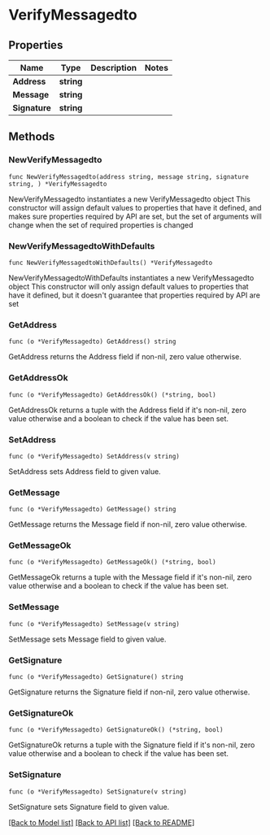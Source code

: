 # VerifyMessagedto

## Properties

Name | Type | Description | Notes
------------ | ------------- | ------------- | -------------
**Address** | **string** |  | 
**Message** | **string** |  | 
**Signature** | **string** |  | 

## Methods

### NewVerifyMessagedto

`func NewVerifyMessagedto(address string, message string, signature string, ) *VerifyMessagedto`

NewVerifyMessagedto instantiates a new VerifyMessagedto object
This constructor will assign default values to properties that have it defined,
and makes sure properties required by API are set, but the set of arguments
will change when the set of required properties is changed

### NewVerifyMessagedtoWithDefaults

`func NewVerifyMessagedtoWithDefaults() *VerifyMessagedto`

NewVerifyMessagedtoWithDefaults instantiates a new VerifyMessagedto object
This constructor will only assign default values to properties that have it defined,
but it doesn't guarantee that properties required by API are set

### GetAddress

`func (o *VerifyMessagedto) GetAddress() string`

GetAddress returns the Address field if non-nil, zero value otherwise.

### GetAddressOk

`func (o *VerifyMessagedto) GetAddressOk() (*string, bool)`

GetAddressOk returns a tuple with the Address field if it's non-nil, zero value otherwise
and a boolean to check if the value has been set.

### SetAddress

`func (o *VerifyMessagedto) SetAddress(v string)`

SetAddress sets Address field to given value.


### GetMessage

`func (o *VerifyMessagedto) GetMessage() string`

GetMessage returns the Message field if non-nil, zero value otherwise.

### GetMessageOk

`func (o *VerifyMessagedto) GetMessageOk() (*string, bool)`

GetMessageOk returns a tuple with the Message field if it's non-nil, zero value otherwise
and a boolean to check if the value has been set.

### SetMessage

`func (o *VerifyMessagedto) SetMessage(v string)`

SetMessage sets Message field to given value.


### GetSignature

`func (o *VerifyMessagedto) GetSignature() string`

GetSignature returns the Signature field if non-nil, zero value otherwise.

### GetSignatureOk

`func (o *VerifyMessagedto) GetSignatureOk() (*string, bool)`

GetSignatureOk returns a tuple with the Signature field if it's non-nil, zero value otherwise
and a boolean to check if the value has been set.

### SetSignature

`func (o *VerifyMessagedto) SetSignature(v string)`

SetSignature sets Signature field to given value.



[[Back to Model list]](../README.md#documentation-for-models) [[Back to API list]](../README.md#documentation-for-api-endpoints) [[Back to README]](../README.md)



